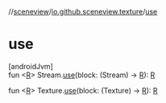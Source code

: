 //[sceneview](../../index.md)/[io.github.sceneview.texture](index.md)/[use](use.md)

# use

[androidJvm]\
fun &lt;[R](use.md)&gt; Stream.[use](use.md)(block: (Stream) -&gt; [R](use.md)): [R](use.md)

fun &lt;[R](use.md)&gt; Texture.[use](use.md)(block: (Texture) -&gt; [R](use.md)): [R](use.md)
